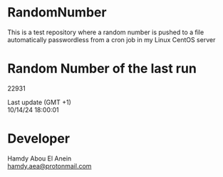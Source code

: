 # RandomNumber    
This is a test repository where a random number is pushed to a file automatically passwordless from a cron job in my Linux CentOS server    
# Random Number of the last run   
22931
      
Last update (GMT +1)    
10/14/24 18:00:01
# Developer    
Hamdy Abou El Anein   
hamdy.aea@protonmail.com

